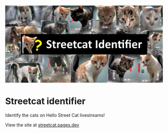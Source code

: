 ![Streetcat Identifier Banner](/banner.png)

# Streetcat identifier

Identify the cats on Hello Street Cat livestreams!

View the site at [streetcat.pages.dev](https://streetcat.pages.dev/)

